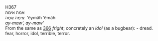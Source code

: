 <body>
  <p>H367<br>  אמה     אימה  <br> אֵימָה  אֵמָה  ‎  ‘êymâh  ‘êmâh  <br><i>ay-maw‘,</i> <i>ay-maw‘ </i><br>From the same as <a href="h0366.htm">366</a>  <i>fright</i>; concretely an <i>idol</i> (as a bugbear): - dread. fear, horror, idol, terrible, terror.<br></p>
 </body>